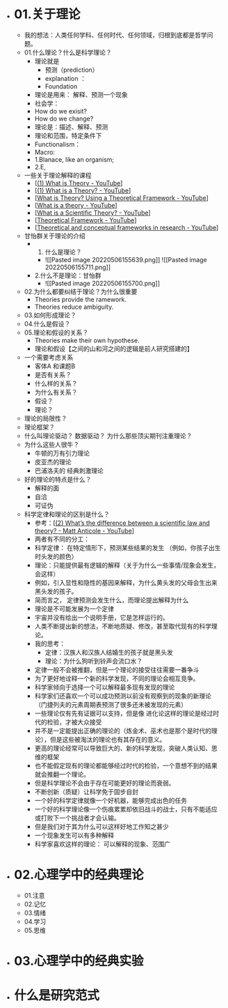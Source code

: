- # 01.关于理论
	- 我的想法：人类任何学科、任何时代、任何领域，归根到底都是哲学问题。
	- 01.什么理论？什么是科学理论？
		- 理论就是 
			- 预测（prediction）
			- explanation ：
			- Foundation
		- 理论是用来： 解释、预测一个现象
		- 社会学：
		- How do we exisit?
		- How do we change?
		- 理论是：描述、解释、预测
		- 理论和范围，特定条件下
		- Functionalism：
		- Macro: 
		- 1.Blanace, like an organism;
		- 2.E,
	- 一些关于理论解释的课程
		- [[(1) What is Theory - YouTube](https://www.youtube.com/watch?v=cldYj0Dr5dA&t=8s)]
		- [[(1) What is a Theory? - YouTube](https://www.youtube.com/watch?v=g7zUzKeHEOA)]
		- [[What is Theory? Using a Theoretical Framework - YouTube](https://www.youtube.com/watch?v=6xcEElcSzr8)]
		- [[What is a theory - YouTube](https://www.youtube.com/watch?v=spnH5HNc2bU)]
		- [[What is a Scientific Theory? - YouTube](https://www.youtube.com/watch?v=nny7Bd1Yhtc)]
		- [[Theoretical Framework - YouTube](https://www.youtube.com/watch?v=VkiKK8sj_bs)]
		- [[Theoretical and conceptual frameworks in research - YouTube](https://www.youtube.com/watch?v=ic2pE3KHc3c)]
	- 甘怡群关于理论的介绍
		- 1. 什么是理论？
			- ![[Pasted image 20220506155639.png]] ![[Pasted image 20220506155711.png]]
		- 2.什么不是理论：甘怡群
			- ![[Pasted image 20220506155700.png]]
	- 02.为什么都要纠结于理论？为什么很重要
		- Theories provide the ramework.
		- Theories reduce ambiguity.
	- 03.如何形成理论？
	- 04.什么是假设？
	- 05.理论和假设的关系？
		- Theories make their own hypothese.
		- 理论和假设【之间的山和河之间的逻辑是前人研究搭建的】
	-  一个需要考虑关系
		- 客体A 和课题B
		- 是否有关系？
		- 什么样的关系？
		- 为什么有关系？
		- 假设？
		- 理论？
	- 理论的局限性？
	- 理论框架？ 
	- 什么叫理论驱动？ 数据驱动？ 为什么那些顶尖期刊注重理论？
	- 为什么这些人很牛？
		- 牛顿的万有引力理论
		- 皮亚杰的理论
		- 巴浦洛夫的 经典刺激理论
	- 好的理论的特点是什么？
		- 解释的面
		- 自洽
		- 可证伪
	- 科学定律和理论的区别是什么？
		- 参考：[[(2) What’s the difference between a scientific law and theory? - Matt Anticole - YouTube](https://www.youtube.com/watch?v=GyN2RhbhiEU)]
		- 两者有不同的分工：
		- 科学定律： 在特定情形下，预测某些结果的发生 （例如，你孩子出生时头发的颜色）
		- 理论：只能提供最有逻辑的解释（关于为什么一些事情/现象会发生，会这样）
		- 例如，引入显性和隐性的基因来解释，为什么黄头发的父母会生出来黑头发的孩子。
		- 简而言之， 定律预测会发生什么，而理论提出解释为什么
		- 理论是不可能发展为一个定律
		- 宇宙并没有给出一个说明手册，它是怎样运行的。
		- 人类不断提出新的想法，不断地质疑、修改，甚至取代现有的科学理论。
		- 我的思考：
			- 定律：汉族人和汉族人结婚生的孩子就是黑头发
			- 理论：为什么狗听到铃声会流口水？
		- 定律一般不会被推翻，但是一个理论的接受往往需要一番争斗
		- 为了更好地诠释一个新的科学发现，不同的理论会相互竞争。
		- 科学家倾向于选择一个可以解释最多现有发现的理论
		- 科学家们还喜欢一个可以成功预测以前没有观察到的现象的新理论（门捷列夫的元素周期表预测了很多还未被发现的元素）
		- 一些理论仅有先有证据可以支持，但是像 进化论这样的理论是经过时代的检验，才被大众接受
		- 并不是一定能提出正确的理论的（炼金术、巫术也是那个是时代的理论），但是这些被淘汰的理论也有其存在的意义。
		- 更高的理论经常可以导致巨大的、新的科学发现，突破人类认知、思维的框架
		- 也不能假定现有的理论都能够经过时代的检验，一个意想不到的结果就会推翻一个理论。
		- 但是科学理论不会由于存在可能更好的理论而衰弱。
		- 不断创新（质疑）让科学免于固步自封
		- 一个好的科学定律就像一个好机器，能够完成出色的任务
		- 一个好的科学理论像一个伤痕累累却依旧战斗的战士，只有不能适应或打败下一个挑战者才会认输。
		- 但是我们对于其为什么可以这样好地工作知之甚少
		- 一个现象发生可以有多种解释
		- 科学家喜欢这样的理论： 可以解释的现象、范围广
- # 02.心理学中的经典理论
	- 01.注意
	- 02.记忆
	- 03.情绪
	- 04.学习
	- 05.思维
- # 03.心理学中的经典实验
- # 什么是研究范式